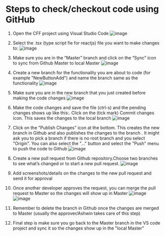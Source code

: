 # Steps to check/checkout code using GitHub #

1. Open the CFF project using Visual Studio Code
![image](https://user-images.githubusercontent.com/29865785/55114563-a55c3980-50b8-11e9-99ba-b5e86d7eeaff.png)

1. Select the .tsx (type script fie for reactjs) file you want to make changes to:
![image](https://user-images.githubusercontent.com/29865785/55114578-b2792880-50b8-11e9-81d9-22d839304437.png)
1. Make sure you are in the “Master” branch and click on the “Sync” icon to sync from Github Master to local Master
![image](https://user-images.githubusercontent.com/29865785/55114605-c3c23500-50b8-11e9-8d03-ce3f70699f4b.png)
1. Create a new branch for the functionality you are about to code (for example "NewButtonAdd") and name the branch same as the functionality
![image](https://user-images.githubusercontent.com/29865785/55114664-f3713d00-50b8-11e9-96a6-62f9157589de.png)
1. Make sure you are in the new branch that you just created before making the code changes
![image](https://user-images.githubusercontent.com/29865785/55114722-17348300-50b9-11e9-990f-037c88fdb893.png)
1. Make the code changes and save the file (ctrl-s) and the pending changes shows up like this:. Click on the (tick mark) Commit changes icon. This saves the changes to the local branch
![image](https://user-images.githubusercontent.com/29865785/55114826-5f53a580-50b9-11e9-87f4-f42a77518895.png)
1. Click on the "Publish Changes" icon at the bottom. This creates the new branch in Github and also publishes the changes to the branch . It might ask you to pick a branch if there is no root branch and you select "Origin".  You can also select the "..." button and select the "Push" menu to push the code to Github
![image](https://user-images.githubusercontent.com/29865785/55114893-89a56300-50b9-11e9-91f2-a087fb0d69fa.png)
1. Create a new pull request from Github repository.Choose two branches to see what’s changed or to start a new pull request.
![image](https://user-images.githubusercontent.com/29865785/55115276-8363b680-50ba-11e9-9607-1b334621e7dd.png)
1. Add screenshots/details on the changes to the new pull request and send it for approval

1. Once another developer approves the request, you can merge the pull request to Master so the changes will show up in Master
![image](https://user-images.githubusercontent.com/29865785/55115558-29172580-50bb-11e9-9145-8d6efaeef2a9.png)
![image](https://user-images.githubusercontent.com/29865785/55115634-5b288780-50bb-11e9-9df2-222deb199907.png)
1. Remember to delete the branch in Github once the changes are merged to Master (usually the approver/Ashwin takes care of this step)
1. Final step is make sure you go back to the Master branch  in the VS code project  and sync it so the changes show up in the "local Master"